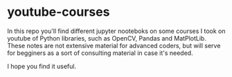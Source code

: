 # youtube-courses

In this repo you'll find different jupyter nooteboks on some courses I took on youtube of Python libraries, such as OpenCV, Pandas and MatPlotLib. These notes are not extensive material for advanced coders, but will serve for begginers as a sort of consulting material in case it's needed.

I hope you find it useful.
